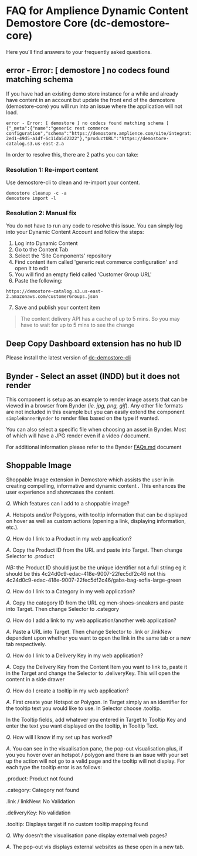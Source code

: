 # FAQ for Amplience Dynamic Content Demostore Core (dc-demostore-core)

Here you'll find answers to your frequently asked questions.

## error - Error: [ demostore ] no codecs found matching schema 

If you have had an existing demo store instance for a while and already have content in an account but update the front end of the demostore (demostore-core) you will run into an issue where the application will not load.

```
error - Error: [ demostore ] no codecs found matching schema [ {"_meta":{"name":"generic rest commerce configuration","schema":"https://demostore.amplience.com/site/integration/rest","deliveryKey":"aria/integration/default","deliveryId":"70f79ba2-2ed1-49d5-a1df-6c11da5d2322"},"productURL":"https://demostore-catalog.s3.us-east-2.a
```

In order to resolve this, there are 2 paths you can take:

### Resolution 1: Re-import content
Use demostore-cli to clean and re-import your content.

```
demostore cleanup -c -a
demostore import -l
```

### Resolution 2: Manual fix
You do not have to run any code to resolve this issue. You can simply log into your Dynamic Content Account and follow the steps:

1. Log into Dynamic Content
2. Go to the Content Tab
3. Select the 'Site Components' repository
4. Find content item called 'generic rest commerce configuration' and open it to edit
5. You will find an empty field called 'Customer Group URL'
6. Paste the following: 

`https://demostore-catalog.s3.us-east-2.amazonaws.com/customerGroups.json`

7. Save and publish your content item

> The content delivery API has a cache of up to 5 mins. So you may have to wait for up to 5 mins to see the change

## Deep Copy Dashboard extension has no hub ID

Please install the latest version of [dc-demostore-cli](https://github.com/amplience/dc-demostore-cli)

## Bynder - Select an asset (INDD) but it does not render

This component is setup as an example to render image assets that can be viewed in a browser from Bynder (_ie. jpg, png, gif_). Any other file formats are not included in this example but you can easily extend the component `simpleBannerBynder` to render files based on the type if wanted.

You can also select a specific file when choosing an asset in Bynder. Most of which will have a JPG render even if a video / document.

For additional information please refer to the Bynder [FAQs.md](../../GitHub/dc-extension-bynder/docs/FAQs.md) document

## Shoppable Image

Shoppable Image extension in Demostore which assists the user in in creating compelling, informative and dynamic content . This enhances the user experience and showcases the content.

*Q.* Which features can I add to a shoppable image?

*A.* Hotspots and/or Polygons, with tooltip information that can be displayed on hover as well as custom actions (opening a link, displaying information, etc.).

*Q.* How do I link to a Product in my web application?

*A.* Copy the Product ID from the URL and paste into Target. Then change Selector to .product

*NB:* the Product ID should just be the unique identifier not a full string eg it should be this 4c24d0c9-edac-418e-9007-22fec5df2c46 not this 4c24d0c9-edac-418e-9007-22fec5df2c46/gabs-bag-sofia-large-green

*Q.* How do I link to a Category in my web application?

*A.* Copy the category ID from the URL eg men-shoes-sneakers and paste into Target. Then change Selector to .category

*Q.* How do I add a link to my web application/another web application?

*A.* Paste a URL into Target. Then change Selector to .link or .linkNew dependent upon whether you want to open the link in the same tab or a new tab respectively.

*Q.* How do I link to a Delivery Key in my web application?

*A.* Copy the Delivery Key from the Content Item you want to link to, paste it in the Target and change the Selector to .deliveryKey. This will open the content in a side drawer

*Q.* How do I create a tooltip in my web application?

*A.* First create your Hotspot or Polygon. In Target simply an an identifier for the tooltip text you would like to use. In Selector choose .tooltip. 

In the Tooltip fields, add whatever you entered in Target to Tooltip Key and enter the text you want displayed on the tooltip, in Tooltip Text.

*Q.* How will I know if my set up has worked?

*A.* You can see in the visualisation pane, the pop-out visualisation plus, if you you hover over an hotspot / polygon and there is an issue with your set up the action will not go to a valid page and the tooltip will not display. For each type the tooltip error is as follows:

.product: Product not found

.category: Category not found

.link / linkNew: No Validation

.deliveryKey: No validation

.tooltip: Displays target if no custom tooltip mapping found

*Q.* Why doesn’t the visualisation pane display external web pages? 

*A.* The pop-out vis displays external websites as these open in a new tab.